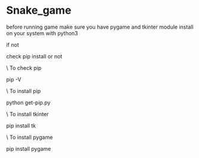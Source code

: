 # Snake_game

before running game make sure you have pygame and tkinter module install on your system with python3

if not

check pip install or not 

\\  To check pip

pip -V


\\ To install pip

python get-pip.py


\\  To install tkinter


pip install tk



\\ To install pygame


pip install pygame
